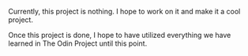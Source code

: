 Currently, this project is nothing. I hope to work on it and make it a cool project.

Once this project is done, I hope to have utilized everything we have learned in The Odin Project until this point.